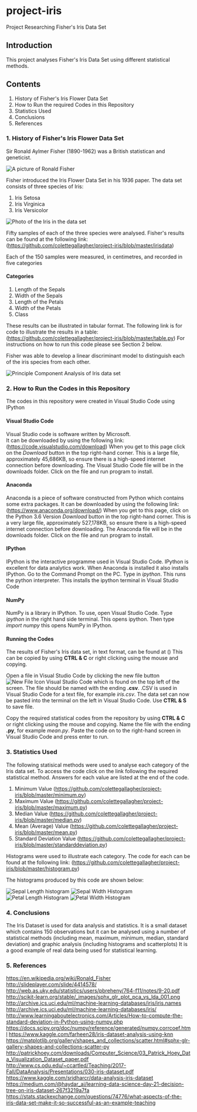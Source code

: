# project-iris
Project Researching Fisher's Iris Data Set

## Introduction
This project analyses Fisher's Iris Data Set using different statistical methods.

## Contents
1. History of Fisher's Iris Flower Data Set
2. How to Run the required Codes in this Repository
3. Statistics Used
4. Conclusions
5. References

### 1. History of Fisher's Iris Flower Data Set

Sir Ronald Aylmer Fisher (1890-1962) was a British statistican and geneticist.

![A picture of Ronald Fisher](fisher.jpg)

Fisher introduced the Iris Flower Data Set in his 1936 paper.  The data set consists of three species of Iris:
1. Iris Setosa
2. Iris Virginica
3. Iris Versicolor

![Photo of the Iris in the data set](Iris.jpg)

Fifty samples of each of the three species were analysed. Fisher's results can be found at the following link: (https://github.com/colettegallagher/project-iris/blob/master/irisdata) 

Each of the 150 samples were measured, in centimetres, and recorded in five categories

#### Categories
1. Length of the Sepals
2. Width of the Sepals
3. Length of the Petals
4. Width of the Petals
5. Class

These results can be illustrated in tabular format.  The following link is for code to illustrate the results in a table: (https://github.com/colettegallagher/project-iris/blob/master/table.py)  For instructions on how to run this code please see Section 2 below.

Fisher was able to develop a linear discriminant model to distinguish each of the iris species from each other.

![Principle Component Analysis of Iris data set](scatterplot.jpg)

### 2. How to Run the Codes in this Repository

The codes in this repository were created in Visual Studio Code using IPython

#### Visual Studio Code
Visual Studio code is software written by Microsoft.  
It can be downloaded by using the following link: (https://code.visualstudio.com/download) 
When you get to this page click on the *Download* button in the top right-hand corner.
This is a large file, approximately 45,686KB, so ensure there is a high-speed internet connection before downloading.
The Visual Studio Code file will be in the downloads folder.  Click on the file and run program to install.

#### Anaconda
Anaconda is a piece of software constructed from Python which contains some extra packages.
It can be downloaded by using the following link: (https://www.anaconda.org/download/)
When you get to this page, click on the Python 3.6 Version *Download* button in the top right-hand corner.
This is a very large file, approximately 527,178KB, so ensure there is a high-speed internet connection before downloading.
The Anaconda file will be in the downloads folder.  Click on the file and run program to install.

#### IPython
IPython is the interactive programme used in Visual Studio Code.  IPython is excellent for data analytics work.
When Anaconda is installed it also installs IPython.  Go to the Command Prompt on the PC.  Type in *ipython*.  This runs the python interpreter.  This installs the ipython terminal in Visual Studio Code

#### NumPy
NumPy is a library in IPython. To use, open Visual Studio Code.  Type *ipython* in the right hand side terminal.  This opens ipython.  Then type *import numpy* this opens NumPy in IPython.

#### Running the Codes
The results of Fisher's Iris data set, in text format, can be found at ()  This can be copied by using **CTRL & C** or right clicking using the mouse and copying.  

Open a file in Visual Studio Code by clicking the new file button ![New File Icon Visual Studio Code](https://github.com/colettegallagher/project-iris/blob/master/new%20file.JPG) which is found on the top left of the screen.  The file should be named with the ending **.csv**.  .CSV is used in Visual Studio Code for a text file, for example *iris.csv*. The data set can now be pasted into the terminal on the left in Visual Studio Code.  Use **CTRL & S** to save file.

Copy the required statistical codes from the repository by using **CTRL & C** or right clicking using the mouse and copying.  Name the file with the ending **.py**, for example *mean.py*.  Paste the code on to the right-hand screen in Visual Studio Code and press enter to run.


### 3. Statistics Used

The following statisical methods were used to analyse each category of the Iris data set.  To access the code click on the link following the required statistical method.  Answers for each value are listed at the end of the code.

1. Minimum Value (https://github.com/colettegallagher/project-iris/blob/master/minimum.py)
2. Maximum Value (https://github.com/colettegallagher/project-iris/blob/master/maximum.py)
3. Median Value (https://github.com/colettegallagher/project-iris/blob/master/median.py)
4. Mean (Average) Value (https://github.com/colettegallagher/project-iris/blob/master/mean.py)
5. Standard Deviation Value (https://github.com/colettegallagher/project-iris/blob/master/standarddeviation.py)

Histograms were used to illustrate each category.  The code for each can be found at the following link: 
(https://github.com/colettegallagher/project-iris/blob/master/histogram.py)

The histograms produced by this code are shown below:

![Sepal Length histogram](https://github.com/colettegallagher/project-iris/blob/master/Sepal%20length.jpg)
![Sepal Width Histogram](https://github.com/colettegallagher/project-iris/blob/master/Sepal%20Width.jpeg)
![Petal Length Histogram](https://github.com/colettegallagher/project-iris/blob/master/Petal%20Length.jpeg)
![Petal Width Histogram](https://github.com/colettegallagher/project-iris/blob/master/Petal%20Width.jpeg)

### 4. Conclusions

The Iris Dataset is used for data analysis and statistics.  It is a small dataset which contains 150 observations but it can be analysed using a number of statistical methods (including mean, maximum, minimum, median, standard deviation) and graphic analysis (including histograms and scatterplots)  It is a good example of real data being used for statistical learning.

### 5. References

https://en.wikipedia.org/wiki/Ronald_Fisher
http://slideplayer.com/slide/4414578/
http://web.as.uky.edu/statistics/users/pbreheny/764-f11/notes/9-20.pdf
http://scikit-learn.org/stable/_images/sphx_glr_plot_pca_vs_lda_001.png
http://archive.ics.uci.edu/ml/machine-learning-databases/iris/iris.names
http://archive.ics.uci.edu/ml/machine-learning-databases/iris/
http://www.learningaboutelectronics.com/Articles/How-to-compute-the-standard-deviation-in-Python-using-numpy.php
https://docs.scipy.org/doc/numpy/reference/generated/numpy.corrcoef.html
https://www.kaggle.com/farheen28/iris-dataset-analysis-using-knn
https://matplotlib.org/gallery/shapes_and_collections/scatter.html#sphx-glr-gallery-shapes-and-collections-scatter-py
http://patrickhoey.com/downloads/Computer_Science/03_Patrick_Hoey_Data_Visualization_Dataset_paper.pdf
http://www.cs.odu.edu/~ccartled/Teaching/2017-Fall/DataAnalysis/Presentations/030-iris-dataset.pdf
https://www.kaggle.com/sridharcr/data-analysis-iris-dataset
https://medium.com/@haydar_ai/learning-data-science-day-21-decision-tree-on-iris-dataset-267f3219a7fa
https://stats.stackexchange.com/questions/74776/what-aspects-of-the-iris-data-set-make-it-so-successful-as-an-example-teaching




